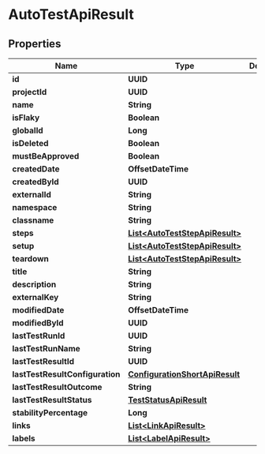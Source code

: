 

# AutoTestApiResult


## Properties

| Name | Type | Description | Notes |
|------------ | ------------- | ------------- | -------------|
|**id** | **UUID** |  |  |
|**projectId** | **UUID** |  |  |
|**name** | **String** |  |  |
|**isFlaky** | **Boolean** |  |  |
|**globalId** | **Long** |  |  |
|**isDeleted** | **Boolean** |  |  |
|**mustBeApproved** | **Boolean** |  |  |
|**createdDate** | **OffsetDateTime** |  |  |
|**createdById** | **UUID** |  |  |
|**externalId** | **String** |  |  [optional] |
|**namespace** | **String** |  |  [optional] |
|**classname** | **String** |  |  [optional] |
|**steps** | [**List&lt;AutoTestStepApiResult&gt;**](AutoTestStepApiResult.md) |  |  [optional] |
|**setup** | [**List&lt;AutoTestStepApiResult&gt;**](AutoTestStepApiResult.md) |  |  [optional] |
|**teardown** | [**List&lt;AutoTestStepApiResult&gt;**](AutoTestStepApiResult.md) |  |  [optional] |
|**title** | **String** |  |  [optional] |
|**description** | **String** |  |  [optional] |
|**externalKey** | **String** |  |  [optional] |
|**modifiedDate** | **OffsetDateTime** |  |  [optional] |
|**modifiedById** | **UUID** |  |  [optional] |
|**lastTestRunId** | **UUID** |  |  [optional] |
|**lastTestRunName** | **String** |  |  [optional] |
|**lastTestResultId** | **UUID** |  |  [optional] |
|**lastTestResultConfiguration** | [**ConfigurationShortApiResult**](ConfigurationShortApiResult.md) |  |  [optional] |
|**lastTestResultOutcome** | **String** |  |  [optional] |
|**lastTestResultStatus** | [**TestStatusApiResult**](TestStatusApiResult.md) |  |  [optional] |
|**stabilityPercentage** | **Long** |  |  [optional] |
|**links** | [**List&lt;LinkApiResult&gt;**](LinkApiResult.md) |  |  [optional] |
|**labels** | [**List&lt;LabelApiResult&gt;**](LabelApiResult.md) |  |  [optional] |



